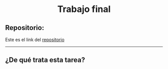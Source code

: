 <h1 align="center">Trabajo final</h1>

<h2>Repositorio:</h2>

Este es el link del [repositorio]()

***
<h2>¿De qué trata esta tarea?</h2>
